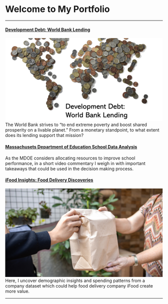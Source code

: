 # Welcome to My Portfolio

---
#### [Development Debt: World Bank Lending](/Development_Debt.md)
<img src="images/Cover Photo.png?raw=true"/>
The World Bank strives to “to end extreme poverty and boost shared prosperity on a livable planet.” From a monetary standpoint, to what extent does its lending support that mission?

#### [Massachusets Department of Education School Data Analysis](https://www.loom.com/share/5d62042f3bea4c45a93823e52d1ea7a0)
As the MDOE considers allocating resources to improve school performance, in a short video commentary I weigh in with important takeaways that could be used in the decision making process.

#### [iFood Insights: Food Delivery Discoveries](/iFood_Insights.md)
<img src="images/iFood Insights.png?raw=true"/>
Here, I uncover demographic insights and spending patterns from a company dataset which could help food delivery company iFood create more value.

---




